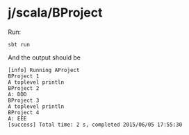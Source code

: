 j/scala/BProject
=================

Run:

    sbt run

And the output should be

```
[info] Running AProject
BProject 1
A toplevel println
BProject 2
A: DDD
BProject 3
A toplevel println
BProject 4
A: EEE
[success] Total time: 2 s, completed 2015/06/05 17:55:30
```
